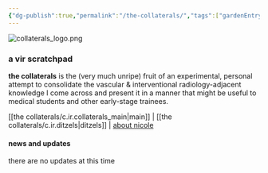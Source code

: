 ```yaml
---
{"dg-publish":true,"permalink":"/the-collaterals/","tags":["gardenEntry"]}
---
```



![collaterals_logo.png](/img/user/kitchen%20drawer/attachments/collaterals_logo.png)

### a vir scratchpad

**the collaterals** is the (very much unripe) fruit of an experimental, personal attempt to consolidate the vascular & interventional radiology-adjacent knowledge I come across and present it in a manner that might be useful to medical students and other early-stage trainees.


[[the collaterals/c.ir.collaterals_main\|main]]  |  [[the collaterals/c.ir.ditzels\|ditzels]]  |  [about nicole](https://thecollaterals.neocities.org/about-njk)


#### news and updates

there are no updates at this time

